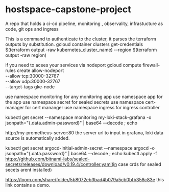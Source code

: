 # hostspace-capstone-project
A repo that holds a ci-cd pipeline, monitoring , observality, infrastucture as code, git ops and ingress

This is a command to authenticate to the cluster, it parses the terraform outputs by substitution.
gcloud container clusters get-credentials $(terraform output -raw kubernetes_cluster_name) --region $(terraform output -raw region)

if you need to acees your services via nodeport
gcloud compute firewall-rules create allow-nodeport \
    --allow tcp:30000-32767 \
    --allow udp:30000-32767 \
    --target-tags gke-node


use namespace monitoring for any monitoring app
use namespace app for the app
use namespace secret for sealed secrets
use namespace cert-manager for cert mananger
use namespace ingress for ingress controller

kubectl get secret --namespace monitoring my-loki-stack-grafana -o jsonpath="{.data.admin-password}" | base64 --decode ; echo

http://my-prometheus-server:80   the server url to input in grafana, loki data source is automatically added.

kubectl get secret argocd-initial-admin-secret --namespace argocd  -o jsonpath="{.data.password}" | base64 --decode ; echo
kubectl apply -f https://github.com/bitnami-labs/sealed-secrets/releases/download/v0.19.4/controller.yaml(in case crds for sealed secets arent installed)



https://loom.com/share/folder/5b8072eb3bad4b079a5cb0bfb358c83e 
this link contains a demo.
